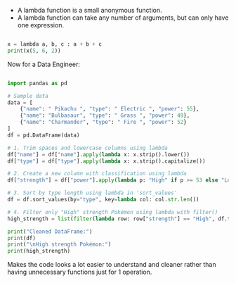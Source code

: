 - A lambda function is a small anonymous function.
- A lambda function can take any number of arguments, but can only have one expression.

```python

x = lambda a, b, c : a + b + c  
print(x(5, 6, 2))

```

Now for a Data Engineer:

```python

import pandas as pd

# Sample data
data = [
    {"name": " Pikachu ", "type": " Electric ", "power": 55},
    {"name": "Bulbasaur", "type": " Grass ", "power": 49},
    {"name": "Charmander", "type": " Fire ", "power": 52}
]
df = pd.DataFrame(data)

# 1. Trim spaces and lowercase columns using lambda
df["name"] = df["name"].apply(lambda x: x.strip().lower())
df["type"] = df["type"].apply(lambda x: x.strip().capitalize())

# 2. Create a new column with classification using lambda
df["strength"] = df["power"].apply(lambda p: "High" if p >= 53 else "Low")

# 3. Sort by type length using lambda in 'sort_values'
df = df.sort_values(by="type", key=lambda col: col.str.len())

# 4. Filter only "High" strength Pokémon using lambda with filter()
high_strength = list(filter(lambda row: row["strength"] == "High", df.to_dict(orient="records")))

print("Cleaned DataFrame:")
print(df)
print("\nHigh strength Pokémon:")
print(high_strength)

```

Makes the code looks a lot easier to understand and cleaner rather than having unnecessary functions just for 1 operation.